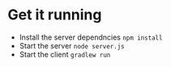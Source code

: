 Get it running
==============


* Install the server dependncies `npm install`
* Start the server `node server.js`
* Start the client `gradlew run`
